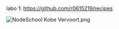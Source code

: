 labo 1: https://github.com/r0615219/recipes

![NodeSchool Kobe Vervoort.png](https://s11.postimg.org/dqtcoadhv/Node_School_Kobe_Vervoort.png)
